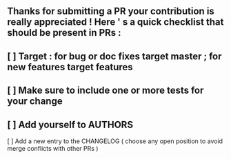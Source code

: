 Thanks
for
submitting
a
PR
your
contribution
is
really
appreciated
!
Here
'
s
a
quick
checklist
that
should
be
present
in
PRs
:
-
[
]
Target
:
for
bug
or
doc
fixes
target
master
;
for
new
features
target
features
-
[
]
Make
sure
to
include
one
or
more
tests
for
your
change
-
[
]
Add
yourself
to
AUTHORS
-
[
]
Add
a
new
entry
to
the
CHANGELOG
(
choose
any
open
position
to
avoid
merge
conflicts
with
other
PRs
)
